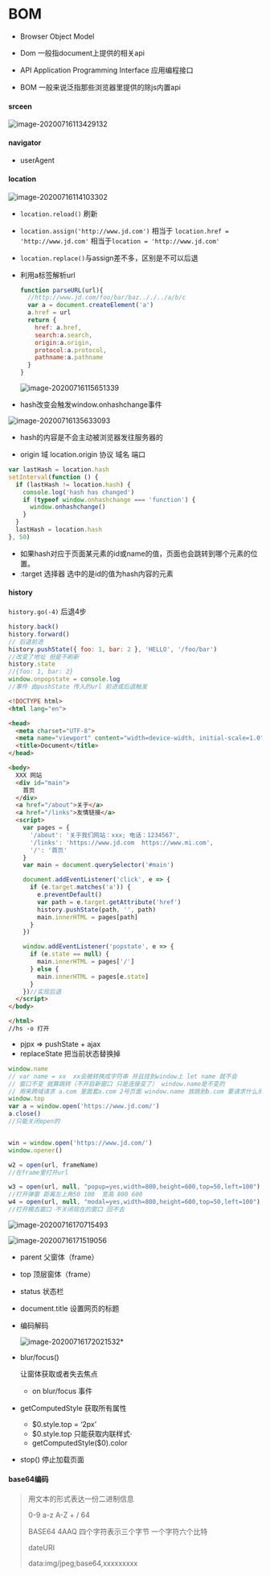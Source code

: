 # BOM

* Browser Object Model

* Dom 一般指document上提供的相关api

* API Application Programming Interface 应用编程接口

* BOM 一般来说泛指那些浏览器里提供的除js内置api
#### srceen

![image-20200716113429132](16%20BOM.assets/image-20200716113429132.png)

#### navigator

* userAgent

#### location

![image-20200716114103302](16%20BOM.assets/image-20200716114103302.png)

* `location.reload()` 刷新
* `location.assign('http://www.jd.com')` 相当于 `location.href = 'http://www.jd.com'` 相当于`location = 'http://www.jd.com'`
* `location.replace()`与assign差不多，区别是不可以后退

* 利用a标签解析url

  ```javascript
  function parseURL(url){
    //http://www.jd.com/foo/bar/baz.././../a/b/c
    var a = document.createElement('a')
    a.href = url
    return {
      href: a.href,
      search:a.search,
      origin:a.origin,
      protocol:a.protocol,
      pathname:a.pathname
    }
  }
  ```

  ![image-20200716115651339](16%20BOM.assets/image-20200716115651339.png)

* hash改变会触发window.onhashchange事件

![image-20200716135633093](16%20BOM.assets/image-20200716135633093.png)

* hash的内容是不会主动被浏览器发往服务器的

* origin 域  location.origin  协议 域名 端口

```javascript
var lastHash = location.hash
setInterval(function () {
  if (lastHash != location.hash) {
    console.log('hash has changed')
    if (typeof window.onhashchange === 'function') {
      window.onhashchange()
    }
  }
  lastHash = location.hash
}, 50)
```

* 如果hash对应于页面某元素的id或name的值，页面也会跳转到哪个元素的位置。
* :target 选择器 选中的是id的值为hash内容的元素

#### history

`history.go(-4)` 后退4步

```javascript
history.back()
history.forward()
// 后退前进
history.pushState({ foo: 1, bar: 2 }, 'HELLO', '/foo/bar')
//改变了地址 但是不刷新
history.state
//{foo: 1, bar: 2}
window.onpopstate = console.log
//事件 由pushState 传入的url 前进或后退触发
```

```html
<!DOCTYPE html>
<html lang="en">

<head>
  <meta charset="UTF-8">
  <meta name="viewport" content="width=device-width, initial-scale=1.0">
  <title>Document</title>
</head>

<body>
  XXX 网站
  <div id="main">
    首页
  </div>
  <a href="/about">关于</a>
  <a href="/links">友情链接</a>
  <script>
    var pages = {
      '/about': '关于我们网站：xxx; 电话：1234567',
      '/links': 'https://www.jd.com  https://www.mi.com',
      '/': '首页'
    }
    var main = document.querySelector('#main')

    document.addEventListener('click', e => {
      if (e.target.matches('a')) {
        e.preventDefault()
        var path = e.target.getAttribute('href')
        history.pushState(path, '', path)
        main.innerHTML = pages[path]
      }
    })

    window.addEventListener('popstate', e => {
      if (e.state == null) {
        main.innerHTML = pages['/']
      } else {
        main.innerHTML = pages[e.state]
      }
    })//实现后退
  </script>
</body>

</html>
//hs -o 打开
```

* pjpx => pushState + ajax
* replaceState 把当前状态替换掉

```javascript
window.name
// var name = xx  xx会被转换成字符串 并且挂到window上 let name 就不会
// 窗口不变 就算跳转（不开启新窗口 只是连接变了） window.name是不变的
// 用来跨域请求 a.com 里面套a.com 2号页面 window.name 放跳到b.com 要请求什么资源，做什么 跳转b.com  请求的数据放到window.name 后退 给到外层页面
window.top
var a = window.open('https://www.jd.com/')
a.close()
//只能关闭open的


win = window.open('https://www.jd.com/')
window.opener()

w2 = open(url, frameName)
//在frame里打开url

w3 = open(url, null, "popup=yes,width=800,height=600,top=50,left=100")
//打开弹窗 距离左上角50 100  宽高 800 600
w4 = open(url, null, "modal=yes,width=800,height=600,top=50,left=100")
//打开模态窗口 不关闭现在的窗口 回不去
```

![image-20200716170715493](16%20BOM.assets/image-20200716170715493.png)

![image-20200716171519056](16%20BOM.assets/image-20200716171519056.png)

* parent 父窗体（frame）
* top 顶层窗体（frame）
* status 状态栏
* document.title 设置网页的标题



* 编码解码

  ![image-20200716172021532](16%20BOM.assets/image-20200716172021532.png)* 

* blur/focus()

  让窗体获取或者失去焦点

  * on blur/focus 事件

* getComputedStyle 获取所有属性
  * $0.style.top = ‘2px’ 
  * $0.style.top 只能获取内联样式·
  * getComputedStyle($0).color  

* stop() 停止加载页面

#### base64编码 

> 用文本的形式表达一份二进制信息
>
> 0-9 a-z A-Z + / 64 
>
> BASE64 4AAQ 四个字符表示三个字节 一个字符六个比特 
>
> 
>
> dateURI
>
> data:img/jpeg;base64,xxxxxxxxx